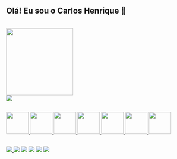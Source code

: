 <!-- link para saber mais do githubstarts https://github.com/anuraghazra/github-readme-stats video explicativo: https://www.youtube.com/watch?v=TsaLQAetPLU&ab_channel=RafaellaBallerini-->

## Olá! Eu sou o Carlos Henrique 👋

<div>
  <a href="#">
    <br><img height="180" src="https://github-readme-stats.vercel.app/api?username=carlostitoaz&show_icons=true&theme=highcontrast" />
    <br><img src="https://github-readme-stats.vercel.app/api/top-langs/?username=carlostitoaz&layout=compact&theme=dark" />
  </a>
</div>

##

<div>
  <a href="#">
    <img height="60" src="https://cdn.jsdelivr.net/gh/devicons/devicon/icons/css3/css3-original-wordmark.svg" />        
    <img height="60" src="https://cdn.jsdelivr.net/gh/devicons/devicon/icons/html5/html5-original-wordmark.svg" />
    <img height="60" src="https://cdn.jsdelivr.net/gh/devicons/devicon/icons/javascript/javascript-original.svg" />
    <img height="60" src="https://cdn.jsdelivr.net/gh/devicons/devicon/icons/mysql/mysql-original-wordmark.svg" />
    <img height="60" src="https://cdn.jsdelivr.net/gh/devicons/devicon/icons/php/php-original.svg" />
    <img height="60" src="https://cdn.jsdelivr.net/gh/devicons/devicon/icons/c/c-original.svg" />
    <img height="60" src="https://cdn.jsdelivr.net/gh/devicons/devicon/icons/java/java-original-wordmark.svg" />
  </a>
</div> 

##

<div>
  <a href="https://www.linkedin.com/in/carlostitoaz/" target="_blank">
    <img target="_blank" src="https://img.shields.io/badge/LinkedIn-0077B5?style=for-the-badge&logo=linkedin&logoColor=white" />
  </a>
    <img src="https://img.shields.io/badge/Gmail-D14836?style=for-the-badge&logo=gmail&logoColor=white" />
    <img src="https://img.shields.io/badge/Facebook-1877F2?style=for-the-badge&logo=facebook&logoColor=white" />
    <img src="https://img.shields.io/badge/Instagram-E4405F?style=for-the-badge&logo=instagram&logoColor=white" />
    <img src="https://img.shields.io/badge/Discord-7289DA?style=for-the-badge&logo=discord&logoColor=white" />
    <img src="https://img.shields.io/badge/Reddit-FF4500?style=for-the-badge&logo=reddit&logoColor=white" />

</div>

